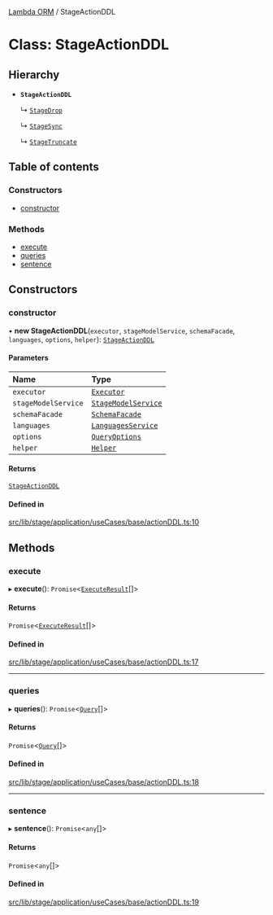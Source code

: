 [Lambda ORM](../README.md) / StageActionDDL

# Class: StageActionDDL

## Hierarchy

- **`StageActionDDL`**

  ↳ [`StageDrop`](StageDrop.md)

  ↳ [`StageSync`](StageSync.md)

  ↳ [`StageTruncate`](StageTruncate.md)

## Table of contents

### Constructors

- [constructor](StageActionDDL.md#constructor)

### Methods

- [execute](StageActionDDL.md#execute)
- [queries](StageActionDDL.md#queries)
- [sentence](StageActionDDL.md#sentence)

## Constructors

### constructor

• **new StageActionDDL**(`executor`, `stageModelService`, `schemaFacade`, `languages`, `options`, `helper`): [`StageActionDDL`](StageActionDDL.md)

#### Parameters

| Name | Type |
| :------ | :------ |
| `executor` | [`Executor`](../interfaces/Executor.md) |
| `stageModelService` | [`StageModelService`](StageModelService.md) |
| `schemaFacade` | [`SchemaFacade`](SchemaFacade.md) |
| `languages` | [`LanguagesService`](LanguagesService.md) |
| `options` | [`QueryOptions`](../interfaces/QueryOptions.md) |
| `helper` | [`Helper`](Helper.md) |

#### Returns

[`StageActionDDL`](StageActionDDL.md)

#### Defined in

[src/lib/stage/application/useCases/base/actionDDL.ts:10](https://github.com/FlavioLionelRita/lambdaorm/blob/b29e96f0/src/lib/stage/application/useCases/base/actionDDL.ts#L10)

## Methods

### execute

▸ **execute**(): `Promise`\<[`ExecuteResult`](../interfaces/ExecuteResult.md)[]\>

#### Returns

`Promise`\<[`ExecuteResult`](../interfaces/ExecuteResult.md)[]\>

#### Defined in

[src/lib/stage/application/useCases/base/actionDDL.ts:17](https://github.com/FlavioLionelRita/lambdaorm/blob/b29e96f0/src/lib/stage/application/useCases/base/actionDDL.ts#L17)

___

### queries

▸ **queries**(): `Promise`\<[`Query`](Query.md)[]\>

#### Returns

`Promise`\<[`Query`](Query.md)[]\>

#### Defined in

[src/lib/stage/application/useCases/base/actionDDL.ts:18](https://github.com/FlavioLionelRita/lambdaorm/blob/b29e96f0/src/lib/stage/application/useCases/base/actionDDL.ts#L18)

___

### sentence

▸ **sentence**(): `Promise`\<`any`[]\>

#### Returns

`Promise`\<`any`[]\>

#### Defined in

[src/lib/stage/application/useCases/base/actionDDL.ts:19](https://github.com/FlavioLionelRita/lambdaorm/blob/b29e96f0/src/lib/stage/application/useCases/base/actionDDL.ts#L19)
